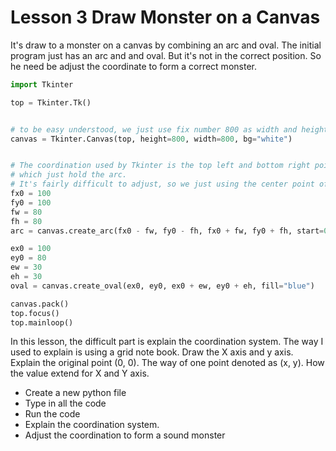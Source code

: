 Lesson 3 Draw Monster on a Canvas
====================

It's draw to a monster on a canvas by combining an arc and oval. The initial program just has an arc and and oval. But it's not in the correct position. So he need be adjust the coordinate to form a correct monster.



```python
import Tkinter

top = Tkinter.Tk()


# to be easy understood, we just use fix number 800 as width and height
canvas = Tkinter.Canvas(top, height=800, width=800, bg="white")


# The coordination used by Tkinter is the top left and bottom right point of rectangle
# which just hold the arc.
# It's fairly difficult to adjust, so we just using the center point of the arc, and length and with
fx0 = 100
fy0 = 100
fw = 80
fh = 80
arc = canvas.create_arc(fx0 - fw, fy0 - fh, fx0 + fw, fy0 + fh, start=0, extent=270, fill="red")

ex0 = 100
ey0 = 80
ew = 30
eh = 30
oval = canvas.create_oval(ex0, ey0, ex0 + ew, ey0 + eh, fill="blue")

canvas.pack()
top.focus()
top.mainloop()
```

In this lesson, the difficult part is explain the coordination system. The way I used to explain is using a grid note book. Draw the X axis and y axis. Explain the original point (0, 0). The way of one point denoted as (x, y). How the value extend for X and Y axis.

* Create a new python file
* Type in all the code
* Run the code
* Explain the coordination system.
* Adjust the coordination to form a sound monster
